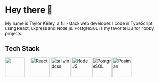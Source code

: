 # Hey there 👋

My name is Taylor Kelley, a full-stack web developer. I code in TypeScript using React, Express and Node.js. PostgreSQL is my favorite DB for hobby projects.

## Tech Stack

<div>
	<img height="64" src="https://github.com/user-attachments/assets/27441325-e053-4814-8422-945df87e45c6"/>
	&nbsp;&nbsp;&nbsp;
	<img height="64" src="https://github.com/user-attachments/assets/0f1dd7b4-0aff-4065-bc20-63d25685a5d8" title="React" />
	<img height="64" src="https://github.com/user-attachments/assets/fd364a0f-3f41-4b9b-923a-4d7935d78ac4" title="tailwindcss" />
	<img height="64" src="https://github.com/user-attachments/assets/6ebbd893-aaf0-43d9-b6ca-a4ae1e0ae9c8" title="Node JS" />
	<img height="64" src="https://github.com/user-attachments/assets/03da8be7-a983-47cf-8ed9-2d82cc815b04" title="PostgreSQL" />
	<img height="64" src="https://github.com/user-attachments/assets/c4fc064c-0c07-4987-acbc-fe91aa430431" title="Postman" />
</div>

